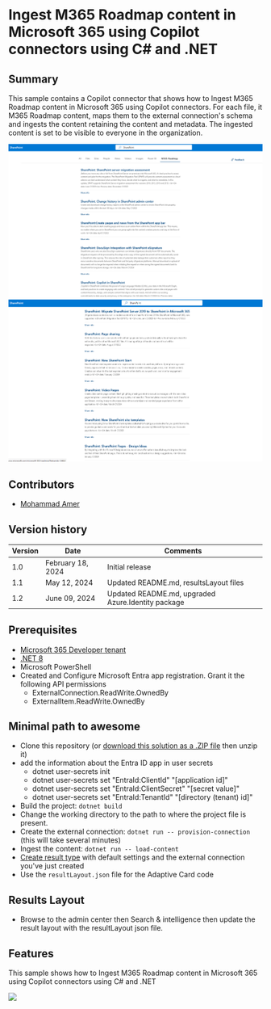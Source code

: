 # Ingest M365 Roadmap content in Microsoft 365 using Copilot connectors using C# and .NET

## Summary

This sample contains a Copilot connector that shows how to Ingest M365 Roadmap content in Microsoft 365 using Copilot connectors. For each file, it M365 Roadmap content, maps them to the external connection's schema and ingests the content retaining the content and metadata. The ingested content is set to be visible to everyone in the organization.

![M365 Roadmap Copilot connector](./assets/M365-Roadmap-Graph-Connector01.png)
![M365 Roadmap Copilot connector](./assets/M365-Roadmap-Graph-Connector02.png)


## Contributors

- [Mohammad Amer](https://github.com/mohammadamer)

## Version history

Version|Date|Comments
-------|----|--------
1.0|February 18, 2024|Initial release
1.1|May 12, 2024|Updated README.md, resultsLayout files
1.2|June 09, 2024|Updated README.md, upgraded Azure.Identity package

## Prerequisites

- [Microsoft 365 Developer tenant](https://developer.microsoft.com/microsoft-365/dev-program)
- [.NET 8](https://dotnet.microsoft.com/download/dotnet/8.0)
- Microsoft PowerShell
- Created and Configure Microsoft Entra app registration. Grant it the following API permissions
  - ExternalConnection.ReadWrite.OwnedBy
  - ExternalItem.ReadWrite.OwnedBy

## Minimal path to awesome

- Clone this repository (or [download this solution as a .ZIP file](https://pnp.github.io/download-partial/?url=https://github.com/pnp/copilot-connectors-samples/tree/main/samples/dotnet-csharp-m365-roadmap) then unzip it)
- add the information about the Entra ID app in user secrets
  - dotnet user-secrets init
  - dotnet user-secrets set "EntraId:ClientId" "[application id]"
  - dotnet user-secrets set "EntraId:ClientSecret" "[secret value]"
  - dotnet user-secrets set "EntraId:TenantId" "[directory (tenant) id]"
- Build the project: `dotnet build`
- Change the working directory to the path to where the project file is present.
- Create the external connection: `dotnet run -- provision-connection` (this will take several minutes)
- Ingest the content: `dotnet run -- load-content`
- [Create result type](https://learn.microsoft.com/microsoftsearch/manage-result-types) with default settings and the external connection you've just created
- Use the `resultLayout.json` file for the Adaptive Card code

## Results Layout
- Browse to the admin center then Search & intelligence then update the result layout with the resultLayout json file.

## Features

This sample shows how to Ingest M365 Roadmap content in Microsoft 365 using Copilot connectors using C# and .NET

![](https://m365-visitor-stats.azurewebsites.net/SamplesGallery/pnp-graph-connector-dotnet-csharp-m365-roadmap)
